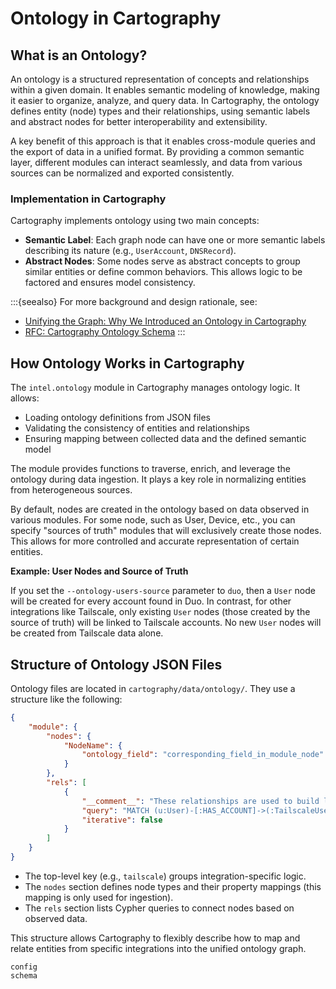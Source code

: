 # Ontology in Cartography

## What is an Ontology?

An ontology is a structured representation of concepts and relationships within a given domain. It enables semantic modeling of knowledge, making it easier to organize, analyze, and query data. In Cartography, the ontology defines entity (node) types and their relationships, using semantic labels and abstract nodes for better interoperability and extensibility.

A key benefit of this approach is that it enables cross-module queries and the export of data in a unified format. By providing a common semantic layer, different modules can interact seamlessly, and data from various sources can be normalized and exported consistently.

### Implementation in Cartography

Cartography implements ontology using two main concepts:
- **Semantic Label**: Each graph node can have one or more semantic labels describing its nature (e.g., `UserAccount`, `DNSRecord`).
- **Abstract Nodes**: Some nodes serve as abstract concepts to group similar entities or define common behaviors. This allows logic to be factored and ensures model consistency.

:::{seealso}
For more background and design rationale, see:
- [Unifying the Graph: Why We Introduced an Ontology in Cartography](https://medium.com/@jychp/unifying-the-graph-why-we-introduced-an-ontology-in-cartography-33b9301de22d)
- [RFC: Cartography Ontology Schema](https://github.com/cartography-cncf/cartography/discussions/1579)
:::

## How Ontology Works in Cartography

The `intel.ontology` module in Cartography manages ontology logic. It allows:
- Loading ontology definitions from JSON files
- Validating the consistency of entities and relationships
- Ensuring mapping between collected data and the defined semantic model

The module provides functions to traverse, enrich, and leverage the ontology during data ingestion. It plays a key role in normalizing entities from heterogeneous sources.

By default, nodes are created in the ontology based on data observed in various modules. For some node, such as User, Device, etc., you can specify "sources of truth" modules that will exclusively create those nodes. This allows for more controlled and accurate representation of certain entities.

**Example: User Nodes and Source of Truth**

If you set the `--ontology-users-source` parameter to `duo`, then a `User` node will be created for every account found in Duo. In contrast, for other integrations like Tailscale, only existing `User` nodes (those created by the source of truth) will be linked to Tailscale accounts. No new `User` nodes will be created from Tailscale data alone.

## Structure of Ontology JSON Files

Ontology files are located in `cartography/data/ontology/`. They use a structure like the following:

```json
{
    "module": {
        "nodes": {
            "NodeName": {
                "ontology_field": "corresponding_field_in_module_node"
            }
        },
        "rels": [
            {
                "__comment__": "These relationships are used to build links between ontology nodes to reflect observed nodes in the modules.",
                "query": "MATCH (u:User)-[:HAS_ACCOUNT]->(:TailscaleUser)-[:OWNS]-(:TailscaleDevice)<-[:OBSERVED_AS]-(d:Device) MERGE (u)-[r:OWNS]->(d) ON CREATE SET r.firstseen = timestamp() SET r.lastupdated = $UPDATE_TAG",
                "iterative": false
            }
        ]
    }
}
```

- The top-level key (e.g., `tailscale`) groups integration-specific logic.
- The `nodes` section defines node types and their property mappings (this mapping is only used for ingestion).
- The `rels` section lists Cypher queries to connect nodes based on observed data.

This structure allows Cartography to flexibly describe how to map and relate entities from specific integrations into the unified ontology graph.

```{toctree}
config
schema
```

